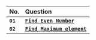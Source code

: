 | No. | Question |
| :----- | :------- |
| **`01`** | [**`Find Even Number`**](https://github.com/nayanR3/POTD/blob/master/2022/01.%20Sep/gfg/01-sep.%20Find%20pairs%20with%20given%20sum%20in%20doubly%20linked%20list.md) | 
| **`02`** | [**`Find Maximum element`**](https://github.com/nayanR3/POTD/blob/master/2022/01.%20Sep/gfg/02-sep.%20Minimum%20Cost%20to%20cut%20a%20board%20into%20squares.md) | 